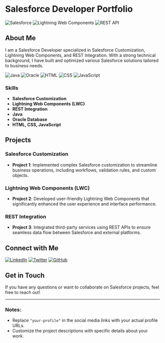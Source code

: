 # Salesforce Developer Portfolio

![Salesforce](https://img.shields.io/badge/Salesforce-00A1E0?logo=salesforce&logoColor=white)
![Lightning Web Components](https://img.shields.io/badge/Lightning%20Web%20Components-009EDB?logo=salesforce&logoColor=white)
![REST API](https://img.shields.io/badge/REST%20API-0052CC?logo=rest&logoColor=white)

## About Me

I am a Salesforce Developer specialized in Salesforce Customization, Lightning Web Components, and REST Integration. With a strong technical background, I have built and optimized various Salesforce solutions tailored to business needs.

![Java](https://img.shields.io/badge/Java-007396?logo=java&logoColor=white)
![Oracle](https://img.shields.io/badge/Oracle%20DB-F80000?logo=oracle&logoColor=white)
![HTML](https://img.shields.io/badge/HTML5-E34F26?logo=html5&logoColor=white)
![CSS](https://img.shields.io/badge/CSS3-1572B6?logo=css3&logoColor=white)
![JavaScript](https://img.shields.io/badge/JavaScript-F7DF1E?logo=javascript&logoColor=black)

### Skills
- **Salesforce Customization**
- **Lightning Web Components (LWC)**
- **REST Integration**
- **Java**
- **Oracle Database**
- **HTML, CSS, JavaScript**

## Projects

### Salesforce Customization
- **Project 1**: Implemented complex Salesforce customization to streamline business operations, including workflows, validation rules, and custom objects.

### Lightning Web Components (LWC)
- **Project 2**: Developed user-friendly Lightning Web Components that significantly enhanced the user experience and interface performance.

### REST Integration
- **Project 3**: Integrated third-party services using REST APIs to ensure seamless data flow between Salesforce and external platforms.

## Connect with Me

[![LinkedIn](https://img.shields.io/badge/LinkedIn-0077B5?logo=linkedin&logoColor=white)](https://www.linkedin.com/in/your-profile)
[![Twitter](https://img.shields.io/badge/Twitter-1DA1F2?logo=twitter&logoColor=white)](https://twitter.com/your-profile)
[![GitHub](https://img.shields.io/badge/GitHub-181717?logo=github&logoColor=white)](https://github.com/your-profile)

## Get in Touch

If you have any questions or want to collaborate on Salesforce projects, feel free to reach out!

---

### Notes:
- Replace `"your-profile"` in the social media links with your actual profile URLs.
- Customize the project descriptions with specific details about your work.
